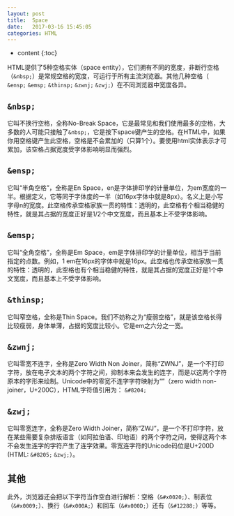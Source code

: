 ```yaml
---
layout: post
title:  Space
date:   2017-03-16 15:45:05
categories: HTML
---
```


* content
{:toc}


HTML提供了5种空格实体（space entity），它们拥有不同的宽度，非断行空格（```&nbsp;```）是常规空格的宽度，可运行于所有主流浏览器。其他几种空格（ ```&ensp;``` ```&emsp;``` ```&thinsp;``` ```&zwnj;``` ```&zwj;```）在不同浏览器中宽度各异。
 
## ```&nbsp;```        
 
它叫不换行空格，全称No-Break Space，它是最常见和我们使用最多的空格，大多数的人可能只接触了```&nbsp;```，它是按下space键产生的空格。在HTML中，如果你用空格键产生此空格，空格是不会累加的（只算1个）。要使用html实体表示才可累加，该空格占据宽度受字体影响明显而强烈。
 
## ```&ensp;```        
 
它叫“半角空格”，全称是En Space，en是字体排印学的计量单位，为em宽度的一半。根据定义，它等同于字体度的一半（如16px字体中就是8px）。名义上是小写字母n的宽度。此空格传承空格家族一贯的特性：透明的，此空格有个相当稳健的特性，就是其占据的宽度正好是1/2个中文宽度，而且基本上不受字体影响。
 
## ```&emsp;```        
 
它叫“全角空格”，全称是Em Space，em是字体排印学的计量单位，相当于当前指定的点数。例如，1 em在16px的字体中就是16px。此空格也传承空格家族一贯的特性：透明的，此空格也有个相当稳健的特性，就是其占据的宽度正好是1个中文宽度，而且基本上不受字体影响。
 
## ```&thinsp;```        
 
它叫窄空格，全称是Thin Space。我们不妨称之为“瘦弱空格”，就是该空格长得比较瘦弱，身体单薄，占据的宽度比较小。它是em之六分之一宽。
 
## ```&zwnj;``` 
 
它叫零宽不连字，全称是Zero Width Non Joiner，简称“ZWNJ”，是一个不打印字符，放在电子文本的两个字符之间，抑制本来会发生的连字，而是以这两个字符原本的字形来绘制。Unicode中的零宽不连字字符映射为“”（zero width non-joiner，U+200C），HTML字符值引用为： ```&#8204;```
 
## ```&zwj;```
 
它叫零宽连字，全称是Zero Width Joiner，简称“ZWJ”，是一个不打印字符，放在某些需要复杂排版语言（如阿拉伯语、印地语）的两个字符之间，使得这两个本不会发生连字的字符产生了连字效果。零宽连字符的Unicode码位是U+200D (HTML: ```&#8205;``` ```&zwj;```）。

## 其他
 
此外，浏览器还会把以下字符当作空白进行解析：空格（```&#x0020;```）、制表位（```&#x0009;```）、换行（```&#x000A;```）和回车（```&#x000D;```）还有（```&#12288;```）等等。
```